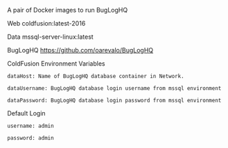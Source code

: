 A pair of Docker images to run BugLogHQ

Web
	coldfusion:latest-2016

Data
	mssql-server-linux:latest

BugLogHQ
	https://github.com/oarevalo/BugLogHQ


ColdFusion Environment Variables

	dataHost: Name of BugLogHQ database container in Network.
	
	dataUsername: BugLogHQ database login username from mssql environment
	
	dataPassword: BugLogHQ database login password from mssql environment
	


Default Login

	username: admin
	
	password: admin
	
